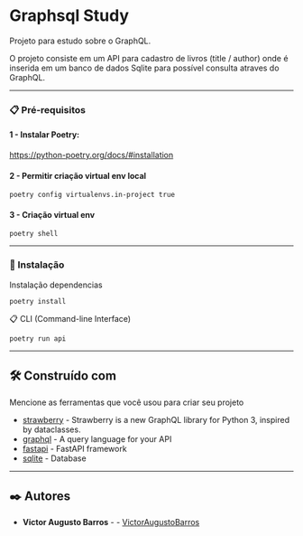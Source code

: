 # Graphsql Study

Projeto para estudo sobre o GraphQL.

O projeto consiste em um API para cadastro de livros (title / author) onde é inserida em um banco de dados Sqlite para possível consulta atraves do GraphQL.

-- -

### 📋 Pré-requisitos

#### 1 - Instalar Poetry:

https://python-poetry.org/docs/#installation

#### 2 - Permitir criação virtual env local

```
poetry config virtualenvs.in-project true
```

#### 3 - Criação virtual env

```
poetry shell
```

-- -

### 🔧 Instalação

Instalação dependencias

```
poetry install
```

📋 CLI (Command-line Interface)

```
poetry run api
```

-- -

## 🛠️ Construído com

Mencione as ferramentas que você usou para criar seu projeto

* [strawberry](https://strawberry.rocks/) - Strawberry is a new GraphQL library for Python 3, inspired by dataclasses.
* [graphql](https://graphql.org/) - A query language for your API
* [fastapi](https://fastapi.tiangolo.com/) - FastAPI framework
* [sqlite](https://www.sqlite.org/index.html) - Database

-- -

## ✒️ Autores

* **Victor Augusto Barros** - - [VictorAugustoBarros](https://github.com/VictorAugustoBarros)